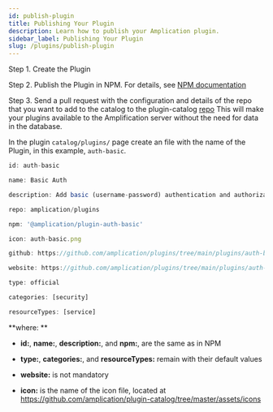 ```yaml
---
id: publish-plugin
title: Publishing Your Plugin
description: Learn how to publish your Amplication plugin.
sidebar_label: Publishing Your Plugin
slug: /plugins/publish-plugin
---
```


Step 1. Create the Plugin

Step 2. Publish the Plugin in NPM. For details, see [NPM documentation](https://docs.npmjs.com/cli/v6/commands/npm-publish)

Step 3. Send a pull request with the configuration and details of the repo that you want to add to the catalog to the plugin-catalog [repo](https://github.com/amplication/plugin-catalog) This will make your plugins available to the Amplification server without the need for data in the database.

In the plugin `catalog/plugins/` page create an file with the name of the Plugin, in this example, `auth-basic`.

```ts
id: auth-basic

name: Basic Auth

description: Add basic (username-password) authentication and authorization to your apps

repo: amplication/plugins

npm: '@amplication/plugin-auth-basic'

icon: auth-basic.png

github: https://github.com/amplication/plugins/tree/main/plugins/auth-basic

website: https://github.com/amplication/plugins/tree/main/plugins/auth-basic

type: official

categories: [security]

resourceTypes: [service]

```

**where: **

- **id:**, **name:**, **description:**, and **npm:**, are the same as in NPM

- **type:**, **categories:**, and **resourceTypes:** remain with their default values

- **website:** is not mandatory

- **icon:** is the name of the icon file, located at https://github.com/amplication/plugin-catalog/tree/master/assets/icons
